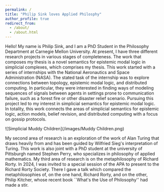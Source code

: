```yaml
---
permalink: /
title: "Philip Sink loves Applied Philosphy"
author_profile: true
redirect_from: 
  - /about/
  - /about.html
---
```


Hello! My name is Philip Sink, and I am a PhD Student in the Philosophy Department at Carnegie Mellon University. At present, I have three different research projects in various stages of completeness. The work that composes my thesis is a novel semantics for epistemic modal logic in simplicial complexes, which comprises my thesis. This work started with a series of internships with the National Aeronautics and Space Administration (NASA). The stated task of the internship was to explore connections between topology, epistemic modal logic, and distributed computing. In particular, they were interested in finding ways of modeling sequences of signals between agents in settings prone to communication failure, such as a forest fire or other disaster relief scenario. Pursuing this project led to my interest in simplicial semantics for epistemic modal logic. In totality, this work connects the areas of simplicial semantics for epistemic logic, action models, belief revision, and distributed computing with a focus on gossip protocols.

![Simplicial Muddy Children](/images/Muddy Children.png)

My second area of research is an exploration of the work of Alan Turing that draws heavily from and has been guided by Wilfried Sieg's interpretation of Turing. This work is also joint with a PhD student at the university of Pittsburgh named Stephen Perry, who specializes in philosophy of applied mathematics. My third area of research is on the metaphilosophy of Richard Rorty. In 2024, I was invited to a special session of the APA to present to the Richard Rorty Society. There I gave a talk which compared the metaphilosophies of, on the one hand, Richard Rorty, and on the other, Philip Kitcher, whose recent book ``What's the Use of Philosophy'' had made a stir.

